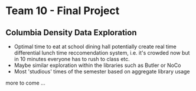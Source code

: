 # Team 10 - Final Project

## Columbia Density Data Exploration
- Optimal time to eat at school dining hall
    potentially create real time differential lunch time reccomendation system, i.e. it's crowded now but in 10 minutes everyone has to rush to class etc.
- Maybe similar exploration within the libraries such as Butler or NoCo
- Most 'studious' times of the semester based on aggregate library usage
 


more to come ...
